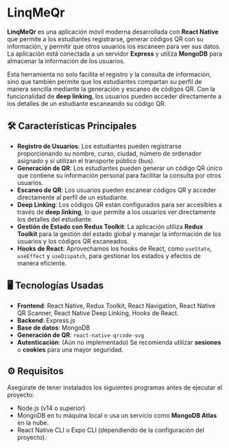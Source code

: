 # LinqMeQr 

**LinqMeQr** es una aplicación móvil moderna desarrollada con **React Native** que permite a los estudiantes registrarse, generar códigos QR con su información, y permitir que otros usuarios los escaneen para ver sus datos. La aplicación está conectada a un servidor **Express** y utiliza **MongoDB** para almacenar la información de los usuarios.

Esta herramienta no solo facilita el registro y la consulta de información, sino que también permite que los estudiantes compartan su perfil de manera sencilla mediante la generación y escaneo de códigos QR. Con la funcionalidad de **deep linking**, los usuarios pueden acceder directamente a los detalles de un estudiante escaneando su código QR.

## 🛠️ Características Principales

- **Registro de Usuarios**: Los estudiantes pueden registrarse proporcionando su nombre, curso, ciudad, número de ordenador asignado y si utilizan el transporte público (bus).
- **Generación de QR**: Los estudiantes pueden generar un código QR único que contiene su información personal para facilitar la consulta por otros usuarios.
- **Escaneo de QR**: Los usuarios pueden escanear códigos QR y acceder directamente al perfil de un estudiante.
- **Deep Linking**: Los códigos QR están configurados para ser accesibles a través de **deep linking**, lo que permite a los usuarios ver directamente los detalles del estudiante.
- **Gestión de Estado con Redux Toolkit**: La aplicación utiliza **Redux Toolkit** para la gestión del estado global y manejar la información de los usuarios y los códigos QR escaneados.
- **Hooks de React**: Aprovechamos los hooks de React, como `useState`, `useEffect` y `useDispatch`, para gestionar los estados y efectos de manera eficiente.

## 🖥️ Tecnologías Usadas

- **Frontend**: React Native, Redux Toolkit, React Navigation, React Native QR Scanner, React Native Deep Linking, Hooks de React.
- **Backend**: Express.js
- **Base de datos**: MongoDB
- **Generación de QR**: `react-native-qrcode-svg`
- **Autenticación**: (Aún no implementado) Se recomienda utilizar **sesiones** o **cookies** para una mayor seguridad.

## ⚙️ Requisitos

Asegúrate de tener instalados los siguientes programas antes de ejecutar el proyecto:

- Node.js (v14 o superior)
- MongoDB en tu máquina local o usa un servicio como **MongoDB Atlas** en la nube.
- React Native CLI o Expo CLI (dependiendo de la configuración del proyecto).
